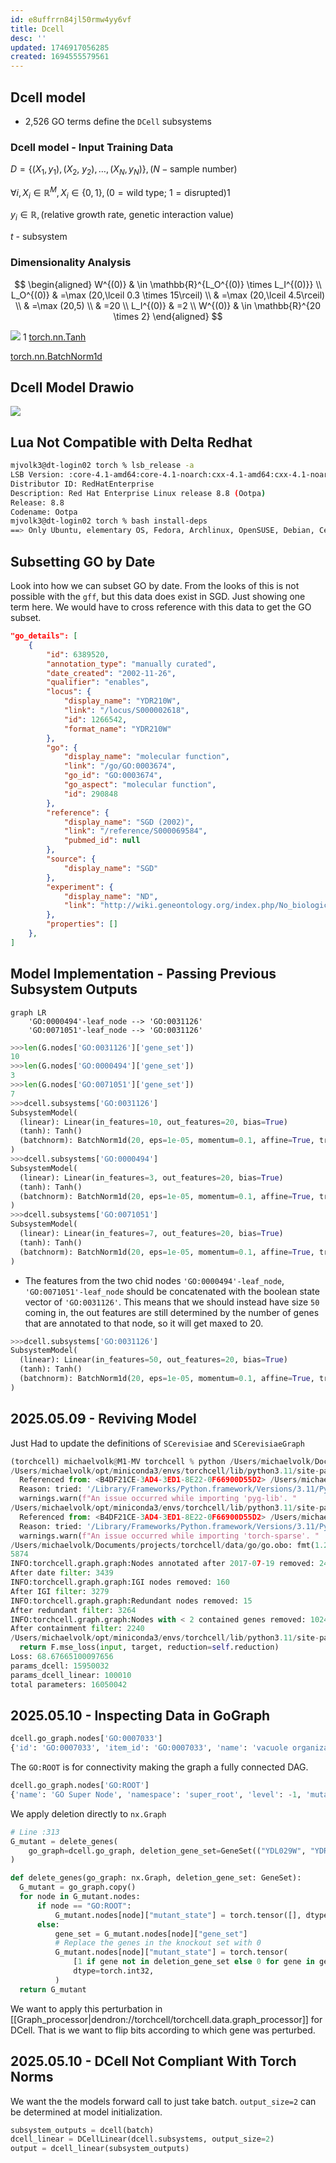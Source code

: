 ```yaml
---
id: e8uffrrn84jl50rmw4yy6vf
title: Dcell
desc: ''
updated: 1746917056285
created: 1694555579561
---
```


## Dcell model

- 2,526 GO terms define the `DCell` subsystems

### Dcell model - Input Training Data

$D=\left\{\left(X_1, y_1\right),\left(X_2\right.\right.$, $\left.\left.y_2\right), \ldots,\left(X_N, y_N\right)\right\}, (N - \text{sample number})$

$\forall i, X_i \in \mathbb{R}^M, X_i \in \{0,1\}, (0 = \text{wild type}$; $1=\text{disrupted})$1

$y_i \in \mathbb{R}, (\text{relative growth rate, genetic interaction value})$

$t$ - subsystem

### Dimensionality Analysis

$$
\begin{aligned}
W^{(0)} & \in \mathbb{R}^{L_O^{(0)} \times L_I^{(0)}} \\
L_O^{(0)} & =\max (20,\lceil 0.3 \times 15\rceil) \\
& =\max (20,\lceil 4.5\rceil) \\
& =\max (20,5) \\
& =20 \\
L_I^{(0)} & =2 \\
W^{(0)} & \in \mathbb{R}^{20 \times 2}
\end{aligned}
$$

![](./assets/images/src.torchcell.models.dcell.md.pytorch-tanh.png)
1
[torch.nn.Tanh](https://pytorch.org/docs/stable/generated/torch.nn.Tanh.html)

[torch.nn.BatchNorm1d](https://pytorch.org/docs/stable/generated/torch.nn.BatchNorm1d.html)

## Dcell Model Drawio

![](assets/drawio/Dcell.drawio.png)

## Lua Not Compatible with Delta Redhat

```bash
mjvolk3@dt-login02 torch % lsb_release -a                                                                                                                                             13:56
LSB Version: :core-4.1-amd64:core-4.1-noarch:cxx-4.1-amd64:cxx-4.1-noarch:desktop-4.1-amd64:desktop-4.1-noarch:languages-4.1-amd64:languages-4.1-noarch:printing-4.1-amd64:printing-4.1-noarch
Distributor ID: RedHatEnterprise
Description: Red Hat Enterprise Linux release 8.8 (Ootpa)
Release: 8.8
Codename: Ootpa
mjvolk3@dt-login02 torch % bash install-deps                                                                                                                                          13:56
==> Only Ubuntu, elementary OS, Fedora, Archlinux, OpenSUSE, Debian, CentOS and KDE neon distributions are supported.
```

## Subsetting GO by Date

Look into how we can subset GO by date. From the looks of this is not possible with the `gff`, but this data does exist in SGD. Just showing one term here.  We would have to cross reference with this data to get the GO subset.

```json
"go_details": [
    {
        "id": 6389520,
        "annotation_type": "manually curated",
        "date_created": "2002-11-26",
        "qualifier": "enables",
        "locus": {
            "display_name": "YDR210W",
            "link": "/locus/S000002618",
            "id": 1266542,
            "format_name": "YDR210W"
        },
        "go": {
            "display_name": "molecular function",
            "link": "/go/GO:0003674",
            "go_id": "GO:0003674",
            "go_aspect": "molecular function",
            "id": 290848
        },
        "reference": {
            "display_name": "SGD (2002)",
            "link": "/reference/S000069584",
            "pubmed_id": null
        },
        "source": {
            "display_name": "SGD"
        },
        "experiment": {
            "display_name": "ND",
            "link": "http://wiki.geneontology.org/index.php/No_biological_Data_available_(ND)_evidence_code"
        },
        "properties": []
    },
]
```

## Model Implementation - Passing Previous Subsystem Outputs

```mermaid
graph LR
    'GO:0000494'-leaf_node --> 'GO:0031126'
    'GO:0071051'-leaf_node --> 'GO:0031126'
```

```python
>>>len(G.nodes['GO:0031126']['gene_set'])
10
>>>len(G.nodes['GO:0000494']['gene_set'])
3
>>>len(G.nodes['GO:0071051']['gene_set'])
7
>>>dcell.subsystems['GO:0031126']
SubsystemModel(
  (linear): Linear(in_features=10, out_features=20, bias=True)
  (tanh): Tanh()
  (batchnorm): BatchNorm1d(20, eps=1e-05, momentum=0.1, affine=True, track_running_stats=True)
)
>>>dcell.subsystems['GO:0000494']
SubsystemModel(
  (linear): Linear(in_features=3, out_features=20, bias=True)
  (tanh): Tanh()
  (batchnorm): BatchNorm1d(20, eps=1e-05, momentum=0.1, affine=True, track_running_stats=True)
)
>>>dcell.subsystems['GO:0071051']
SubsystemModel(
  (linear): Linear(in_features=7, out_features=20, bias=True)
  (tanh): Tanh()
  (batchnorm): BatchNorm1d(20, eps=1e-05, momentum=0.1, affine=True, track_running_stats=True)
)
```

- The features from the two chid nodes `'GO:0000494'-leaf_node`,
`'GO:0071051'-leaf_node` should be concatenated with the boolean state vector of `'GO:0031126'`. This means that we should instead have size `50` coming in, the out features are still determined by the number of genes that are annotated to that node, so it will get maxed to 20.

```python
>>>dcell.subsystems['GO:0031126']
SubsystemModel(
  (linear): Linear(in_features=50, out_features=20, bias=True)
  (tanh): Tanh()
  (batchnorm): BatchNorm1d(20, eps=1e-05, momentum=0.1, affine=True, track_running_stats=True)
)
```

## 2025.05.09 - Reviving Model

Just Had to update the definitions of `SCerevisiae` and `SCerevisiaeGraph`

```python
(torchcell) michaelvolk@M1-MV torchcell % python /Users/michaelvolk/Documents/projects/torchcell/torchcell/models/dcell.py
/Users/michaelvolk/opt/miniconda3/envs/torchcell/lib/python3.11/site-packages/torch_geometric/typing.py:68: UserWarning: An issue occurred while importing 'pyg-lib'. Disabling its usage. Stacktrace: dlopen(/Users/michaelvolk/opt/miniconda3/envs/torchcell/lib/python3.11/site-packages/libpyg.so, 0x0006): Library not loaded: /Library/Frameworks/Python.framework/Versions/3.11/Python
  Referenced from: <B4DF21CE-3AD4-3ED1-8E22-0F66900D55D2> /Users/michaelvolk/opt/miniconda3/envs/torchcell/lib/python3.11/site-packages/libpyg.so
  Reason: tried: '/Library/Frameworks/Python.framework/Versions/3.11/Python' (no such file), '/System/Volumes/Preboot/Cryptexes/OS/Library/Frameworks/Python.framework/Versions/3.11/Python' (no such file), '/Library/Frameworks/Python.framework/Versions/3.11/Python' (no such file)
  warnings.warn(f"An issue occurred while importing 'pyg-lib'. "
/Users/michaelvolk/opt/miniconda3/envs/torchcell/lib/python3.11/site-packages/torch_geometric/typing.py:124: UserWarning: An issue occurred while importing 'torch-sparse'. Disabling its usage. Stacktrace: dlopen(/Users/michaelvolk/opt/miniconda3/envs/torchcell/lib/python3.11/site-packages/libpyg.so, 0x0006): Library not loaded: /Library/Frameworks/Python.framework/Versions/3.11/Python
  Referenced from: <B4DF21CE-3AD4-3ED1-8E22-0F66900D55D2> /Users/michaelvolk/opt/miniconda3/envs/torchcell/lib/python3.11/site-packages/libpyg.so
  Reason: tried: '/Library/Frameworks/Python.framework/Versions/3.11/Python' (no such file), '/System/Volumes/Preboot/Cryptexes/OS/Library/Frameworks/Python.framework/Versions/3.11/Python' (no such file), '/Library/Frameworks/Python.framework/Versions/3.11/Python' (no such file)
  warnings.warn(f"An issue occurred while importing 'torch-sparse'. "
/Users/michaelvolk/Documents/projects/torchcell/data/go/go.obo: fmt(1.2) rel(2024-11-03) 43,983 Terms
5874
INFO:torchcell.graph.graph:Nodes annotated after 2017-07-19 removed: 2435
After date filter: 3439
INFO:torchcell.graph.graph:IGI nodes removed: 160
After IGI filter: 3279
INFO:torchcell.graph.graph:Redundant nodes removed: 15
After redundant filter: 3264
INFO:torchcell.graph.graph:Nodes with < 2 contained genes removed: 1024
After containment filter: 2240
/Users/michaelvolk/opt/miniconda3/envs/torchcell/lib/python3.11/site-packages/torch/nn/modules/loss.py:608: UserWarning: Using a target size (torch.Size([2, 1])) that is different to the input size (torch.Size([2, 2])). This will likely lead to incorrect results due to broadcasting. Please ensure they have the same size.
  return F.mse_loss(input, target, reduction=self.reduction)
Loss: 68.67665100097656
params_dcell: 15950032
params_dcell_linear: 100010
total parameters: 16050042
```

## 2025.05.10 - Inspecting Data in GoGraph

```python
dcell.go_graph.nodes['GO:0007033']
{'id': 'GO:0007033', 'item_id': 'GO:0007033', 'name': 'vacuole organization', 'namespace': 'biological_process', 'level': 5, 'depth': 5, 'is_obsolete': False, 'alt_ids': {'GO:0044086'}, 'gene_set': GeneSet(size=11, items=['YAL040C', 'YDL077C', 'YDR080W']...), 'genes': {'YAL040C': {...}, 'YDL077C': {...}, 'YDR080W': {...}, 'YEL027W': {...}, 'YGL095C': {...}, 'YGR071C': {...}, 'YIL041W': {...}, 'YIL048W': {...}, 'YLR396C': {...}, 'YOR246C': {...}, 'YPR173C': {...}}, 'mutant_state': tensor([1., 1., 1., 1., 1., 1., 1., 1., 1., 1., 1.])}
```

The `GO:ROOT` is for connectivity making the graph a fully connected DAG.

```python
dcell.go_graph.nodes['GO:ROOT']
{'name': 'GO Super Node', 'namespace': 'super_root', 'level': -1, 'mutant_state': tensor([])}
```

We apply deletion directly to `nx.Graph`

```python
# Line :313
G_mutant = delete_genes(
    go_graph=dcell.go_graph, deletion_gene_set=GeneSet(("YDL029W", "YDR150W"))
)
```

```python
def delete_genes(go_graph: nx.Graph, deletion_gene_set: GeneSet):
  G_mutant = go_graph.copy()
  for node in G_mutant.nodes:
      if node == "GO:ROOT":
          G_mutant.nodes[node]["mutant_state"] = torch.tensor([], dtype=torch.int32)
      else:
          gene_set = G_mutant.nodes[node]["gene_set"]
          # Replace the genes in the knockout set with 0
          G_mutant.nodes[node]["mutant_state"] = torch.tensor(
              [1 if gene not in deletion_gene_set else 0 for gene in gene_set],
              dtype=torch.int32,
          )
  return G_mutant
```

We want to apply this perturbation in [[Graph_processor|dendron://torchcell/torchcell.data.graph_processor]] for DCell. That is we want to flip bits according to which gene was perturbed.

## 2025.05.10 - DCell Not Compliant With Torch Norms

We want the the models forward call to just take batch. `output_size=2` can be determined at model initialization.

```python
subsystem_outputs = dcell(batch)
dcell_linear = DCellLinear(dcell.subsystems, output_size=2)
output = dcell_linear(subsystem_outputs)
```
